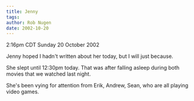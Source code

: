 ```yaml
---
title: Jenny
tags: 
author: Rob Nugen
date: 2002-10-20
---
```


<p class=date>2:16pm CDT Sunday 20 October 2002</p>

<p>Jenny hoped I hadn't written about her today, but I will just
because.</p>

<p>She slept until 12:30pm today.  That was after falling asleep
during both movies that we watched last night.</p>

<p>She's been vying for attention from Erik, Andrew, Sean, who are all
playing video games.</p>
